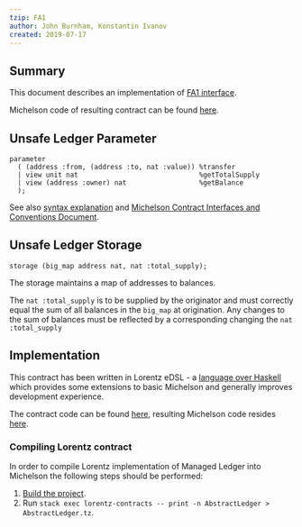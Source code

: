 ```yaml
---
tzip: FA1
author: John Burnham, Konstantin Ivanov
created: 2019-07-17
---
```


## Summary

This document describes an implementation of [FA1 interface](/Proposals/TZIP-0005/FA1.md).

Michelson code of resulting contract can be found [here](/Proposals/TZIP-0005/AbstractLedger.tz).

## Unsafe Ledger Parameter

```
parameter
  ( (address :from, (address :to, nat :value)) %transfer
  | view unit nat                              %getTotalSupply
  | view (address :owner) nat                  %getBalance
  );
```

See also [syntax explanation](/Proposals/TZIP-0004/A1.md#adt-syntax-sugar) and [Michelson Contract Interfaces and Conventions Document](/Proposals/TZIP-0004/A1.md#view-entrypoints).

## Unsafe Ledger Storage

```
storage (big_map address nat, nat :total_supply);
```

The storage maintains a map of addresses to balances.

The `nat :total_supply` is to be supplied by the originator and must correctly
equal the sum of all balances in the `big_map` at origination. Any changes to
the sum of balances must be reflected by a corresponding changing the `nat
:total_supply`

## Implementation

This contract has been written in Lorentz eDSL - a [language over Haskell](https://hackage.haskell.org/package/morley-0.3.0.1) which provides some extensions to basic Michelson and generally improves development experience.

The contract code can be found
[here](https://gitlab.com/morley-framework/morley/blob/ce28076a79b93d48aa7745271e6a1395b8b9e50d/lorentz-contracts/src/Lorentz/Contracts/AbstractLedger.hs), resulting Michelson code resides [here](/Proposals/TZIP-0005/AbstractLedger.tz).

### Compiling Lorentz contract

In order to compile Lorentz implementation of Managed Ledger into Michelson the following steps should be performed:
1. [Build the project](https://gitlab.com/morley-framework/morley/blob/ce28076a79b93d48aa7745271e6a1395b8b9e50d/README.md#running-and-building).
2. Run `stack exec lorentz-contracts -- print -n AbstractLedger > AbstractLedger.tz`.
